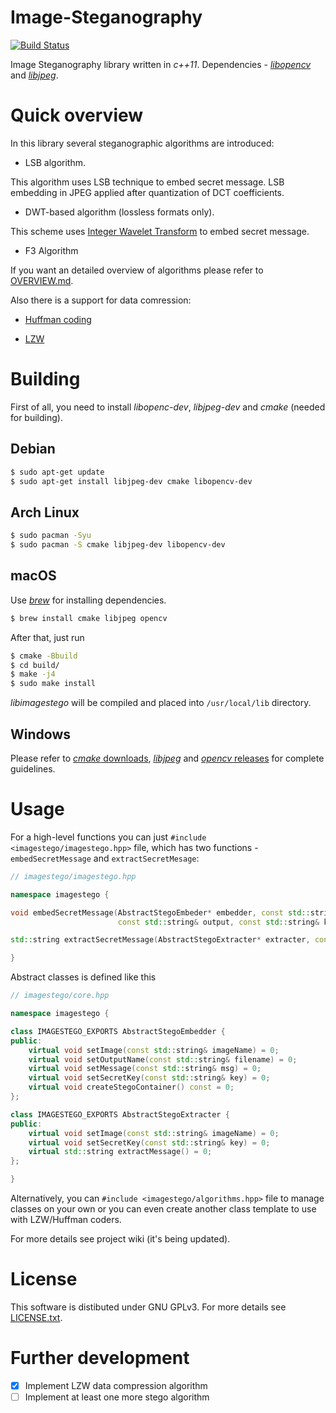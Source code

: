 # Image-Steganography

[![Build Status](https://travis-ci.com/shreddered/Image-Steganography.svg?branch=master)](https://travis-ci.com/shreddered/Image-Steganography)

Image Steganography library written in _c++11_.
Dependencies - [_libopencv_](https://github.com/opencv/opencv) and [_libjpeg_](http://www.ijg.org/).

# Quick overview


In this library several steganographic algorithms are introduced:

* LSB algorithm.

This algorithm uses LSB technique to embed secret message.
LSB embedding in JPEG applied after quantization of DCT coefficients.

* DWT-based algorithm (lossless formats only).

This scheme uses [Integer Wavelet Transform](https://stackoverflow.com/questions/15802827/how-can-dwt-be-used-in-lsb-substitution-steganography) to embed secret message.

* F3 Algorithm

If you want an detailed overview of algorithms please refer to [OVERVIEW.md](https://github.com/shreddered/Image-Steganography/blob/master/OVERVIEW.md).

Also there is a support for data comression:

* [Huffman coding](https://en.wikipedia.org/wiki/Huffman_coding)

* [LZW](https://en.wikipedia.org/wiki/Lempel%E2%80%93Ziv%E2%80%93Welch)

# Building

First of all, you need to install _libopenc-dev_, _libjpeg-dev_ and _cmake_ (needed for building).

## Debian
```bash
$ sudo apt-get update
$ sudo apt-get install libjpeg-dev cmake libopencv-dev
```
## Arch Linux
```bash
$ sudo pacman -Syu
$ sudo pacman -S cmake libjpeg-dev libopencv-dev
```
## macOS
Use [_brew_](https://brew.sh/) for installing dependencies.
```bash
$ brew install cmake libjpeg opencv
```
After that, just run
```bash
$ cmake -Bbuild
$ cd build/
$ make -j4
$ sudo make install
```
_libimagestego_ will be compiled and placed into `/usr/local/lib` directory.

## Windows

Please refer to [_cmake_ downloads](https://cmake.org/download/), [_libjpeg_](http://www.ijg.org/)
and [_opencv_ releases](https://opencv.org/releases/) for complete guidelines.

# Usage

For a high-level functions you can just `#include <imagestego/imagestego.hpp>` file,
which has two functions - `embedSecretMessage` and `extractSecretMesage`:

```c++
// imagestego/imagestego.hpp

namespace imagestego {

void embedSecretMessage(AbstractStegoEmbeder* embedder, const std::string& input, 
                        const std::string& output, const std::string& key);

std::string extractSecretMessage(AbstractStegoExtracter* extracter, const std::string& key);

}
```

Abstract classes is defined like this

```c++
// imagestego/core.hpp

namespace imagestego {

class IMAGESTEGO_EXPORTS AbstractStegoEmbedder {
public:
    virtual void setImage(const std::string& imageName) = 0;
    virtual void setOutputName(const std::string& filename) = 0;
    virtual void setMessage(const std::string& msg) = 0;
    virtual void setSecretKey(const std::string& key) = 0;
    virtual void createStegoContainer() const = 0;
};

class IMAGESTEGO_EXPORTS AbstractStegoExtracter {
public:
    virtual void setImage(const std::string& imageName) = 0;
    virtual void setSecretKey(const std::string& key) = 0;
    virtual std::string extractMessage() = 0;
};

}
```

Alternatively, you can `#include <imagestego/algorithms.hpp>` file to manage classes on your own
or you can even create another class template to use with LZW/Huffman coders.

For more details see project wiki (it's being updated).

# License

This software is distibuted under GNU GPLv3. For more details see [LICENSE.txt](https://github.com/shreddered/Image-Steganography/blob/master/LICENSE.txt).

# Further development
- [x] Implement LZW data compression algorithm
- [ ] Implement at least one more stego algorithm
